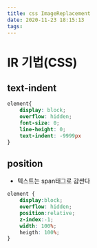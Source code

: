 ```yaml
---
title: css ImageReplacement
date: 2020-11-23 18:15:13
tags:
---
```

# IR 기법(CSS)



## text-indent

```css
element{
    display: block;
    overflow: hidden;
    font-size: 0;
    line-height: 0;
    text-indent: -9999px
}
```



## position



- 텍스트는 span태그로 감싼다

```css
element {
	display:block;
    overflow: hidden;
    position:relative;
    z-index:-1;
    width: 100%;
    heigth: 100%;
}
```

